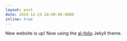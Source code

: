 ```yaml
---
layout: post
date: 2019-12-23 20:00:00-0800
inline: true
---
```


New website is up! Now using the
[al-folio](https://github.com/alshedivat/al-folio) Jekyll theme.
